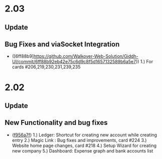 # 2.03

## Update

## Bug Fixes and viaSocket Integration

- ([6ff88b9]https://github.com/Walkover-Web-Solution/Giddh-UI/commit/6ff88b92eb42e75c6d9c8f5d1657132589b6a5e7))
    1.) For cards #206,219,230,231,239,235

# 2.02

## Update

## New Functionality and bug fixes 

- ([f956a7f](https://github.com/Walkover-Web-Solution/Giddh-UI/commit/f956a7f8a727ecc541384d37d9e9eee2a8195bd8))
    1.) Ledger: Shortcut for creating new account while creating entry
    2.) Magic Link : Bug fixes and improvements, card #224
    3.) Website home page changes, card #218
    4.) Setup Wizard for creating new company
    5.) Dashboard: Expense graph and bank accounts list